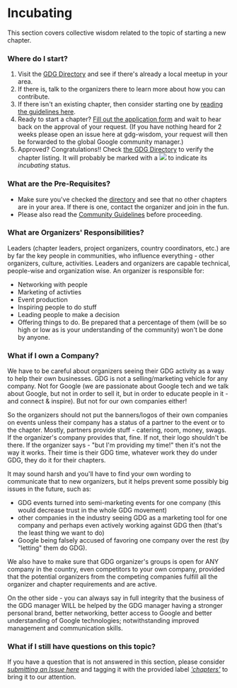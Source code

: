 # Incubating
This section covers collective wisdom related to the topic of starting a new chapter.

### Where do I start?
1. Visit the [GDG Directory](https://developers.google.com/groups/directory/#) and see if there's already a local meetup in your area.
2. If there is, talk to the organizers there to learn more about how you can contribute.
3. If there isn't an existing chapter, then consider starting one by [reading the guidelines here](https://developers.google.com/groups/start/).
4. Ready to start a chapter? [Fill out the application form](https://support.google.com/developergroups/contact/devgroup_new_chapter_app) and wait to hear back on the approval of your request. (If you have nothing heard for 2 weeks please open an issue here at gdg-wisdom, your request will then be forwarded to the global Google community manager.)
5. Approved? Congratulations!! Check [the GDG Directory](https://developers.google.com/groups/directory/#) to verify the chapter listing. It will probably be marked with a ![](https://developers.google.com/_static/b929354e2e/images/gdg-directory-incubating-marker.png) to indicate its *incubating* status.

### What are the Pre-Requisites?
* Make sure you've checked the [directory](https://developers.google.com/groups/directory/#) and see that no other chapters are in your area. If there is one, contact the organizer and join in the fun.
* Please also read the [Community Guidelines](https://developers.google.com/groups/guidelines/) before proceeding.

### What are Organizers' Responsibilities?
Leaders (chapter leaders, project organizers, country coordinators, etc.) are by far the key people in communities,  who influence everything - other  organizers, culture, activities. Leaders and organizers are capable  technical, people-wise and organization wise. An organizer is responsible for:

* Networking with people
* Marketing of activties
* Event production
* Inspiring people to do stuff
* Leading people to make a decision
* Offering things to do. Be prepared that a percentage of them (will be so high or low as is your understanding of the community) won't be done by anyone. 

### What if I own a Company?
We have to be careful about organizers seeing their GDG activity as a way to help their own businesses. GDG is not a selling/marketing vehicle for any company. Not for Google (we are passionate about Google tech and we talk about Google, but not in order to sell it, but in order to educate people in it - and connect & inspire). But not for our own companies either!

So the organizers should not put the banners/logos of their own companies on events unless their company has a status of a partner to the event or to the chapter. Mostly, partners provide stuff - catering, room, money, swags. If the organizer's company provides that, fine. If not, their logo shouldn't be there. If the organizer says - "but I'm providing my time!" then it's not the way it works. Their time is their GDG time, whatever work they do under GDG, they do it for their chapters. 

It may sound harsh and you'll have to find your own wording to communicate that to new organizers, but it helps prevent some possibly big issues in the future, such as:

* GDG events turned into semi-marketing events for one company (this would decrease trust in the whole GDG movement)
* other companies in the industry seeing GDG as a marketing tool for one company and perhaps even actively working against GDG then (that's the least thing we want to do)
* Google being falsely accused of favoring one company over the rest (by "letting" them do GDG). 

We also have to make sure that GDG organizer's groups is open for ANY company in the country, even competitors to your own company,  provided that the potential organizers from the competing companies fulfill all the organizer and chapter requirements and are active.

On the other side - you can always say in full integrity that the business of the GDG manager WILL be helped by the GDG manager having a stronger personal brand, better networking, better access to Google and better understanding of Google technologies; notwithstanding improved management and communication skills.

### What if I still have questions on this topic?
If you have a question that is not answered in this section, please consider *[submitting an Issue here](https://github.com/gdg-wisdom/wisdom-2015/issues/new)* and tagging it with the provided label [*'chapters'*](https://github.com/gdg-wisdom/wisdom-2015/labels) to bring it to our attention.
